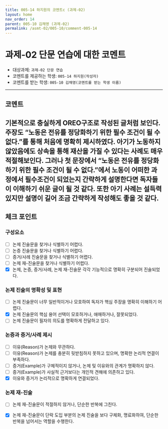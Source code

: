 ```yaml
---
title: 005-14 하지원의 코멘트c (과제-02) 
layout: home
nav_order: 14
parent: 005-10 김채영 (과제-02)
permalink: /asmt-02/005-10/comment-005-14
---
```


# 과제-02 단문 연습에 대한 코멘트

- 대상과제: `과제-02 단문 연습`
- 코멘트를 제공하는 학생: `005-14 하지원(작성자)` 
- 코멘트를 받는 학생: `005-10 김채영(코멘트를 받는 학생 이름)` 

---

## 코멘트

기본적으로 충실하게 OREO구조로 작성된 글처럼 보인다. 주장도 “노동은 전유를 정당화하기 위한 필수 조건이 될 수 없다.”를 통해 처음에 명확히 제시하였다. 아기가 노동하지 않았음에도 상속을 통해 재산을 가질 수 있다는 사례도 매우 적절해보인다. 
그러나 첫 문장에서 “노동은 전유를 정당화하기 위한 필수 조건이 될 수 없다.”에서 노동이 어떠한 과정에서 필수조건이 되었는지 간략하게 설명한다면 독자들이 이해하기 쉬운 글이 될 것 같다. 또한 아기 사례는 설득력 있지만 설명이 길어 조금 간략하게 작성해도 좋을 것 같다. 
---

## 체크 포인트

### **구성요소**
- [ ] 논제 진술문을 찾거나 식별하기 어렵다.
- [ ] 논증 진술문을 찾거나 식별하기 어렵다.
- [ ] 증거/사례 진술문을 찾거나 식별하기 어렵다.
- [ ] 논제 재-진술문을 찾거나 식별하기 어렵다.
- [x] 논제, 논증, 증거/사례, 논제 재-진술문 각각 기능적으로 명확히 구분되어 진술되었다.

### **논제 진술의 명확성 및 표현**  
- [ ] 논제 진술문이 너무 일반적이거나 모호하여 독자가 핵심 주장을 명확히 이해하기 어렵다.  
- [x] 논제 진술문의 핵심 용어 선택이 모호하거나, 애매하거나, 잘못되었다.  
- [ ] 논제 진술문이 필자의 의도를 명확하게 전달하고 있다.  

### **논증과 증거/사례 제시**  
- [ ] 이유(Reason)가 논제와 무관하다.
- [ ] 이유(Reason)가 논제를 충분히 뒷받침하지 못하고 있으며, 명확한 논리적 연결이 부족하다.  
- [ ] 증거(Example)가 구체적이지 않거나, 논제 및 이유와의 관계가 명확하지 않다. 
- [ ] 증거(Example)가 사실적 근거보다는 개인적 견해에 의존하고 있다.  
- [x] 이유와 증거가 논리적으로 명확하게 연결되었다.  

### **논제 재-진술**  
- [ ] 논제 재-진술문이 적절하지 않거나, 단순한 반복에 그친다.   
- [x] 논제 재-진술문이 단락 도입 부분의 논제 진술을 보다 구체화, 명료화하여, 단순한 반복을 넘어서는 역할을 수행한다.  

